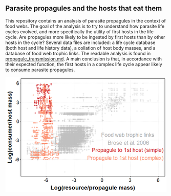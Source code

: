 ## Parasite propagules and the hosts that eat them

This repository contains an analysis of parasite propagules in the context of food webs. The goal of the analysis is to try to understand how parasite life cycles evolved, and more specifically the utility of first hosts in the life cycle. Are propagules more likely to be ingested by first hosts than by other hosts in the cycle? Several data files are included: a life cycle database (both host and life history data), a collation of host body masses, and a database of food web trophic links. The readable analysis is found in [propagule_transmission.md](propagule_transmission.md). A main conclusion is that, in accordance with their expected function, the first hosts in a complex life cycle appear likely to consume parasite propagules.

![](propagule_transmission_files/figure-markdown_github-ascii_identifiers/unnamed-chunk-14-1.png)